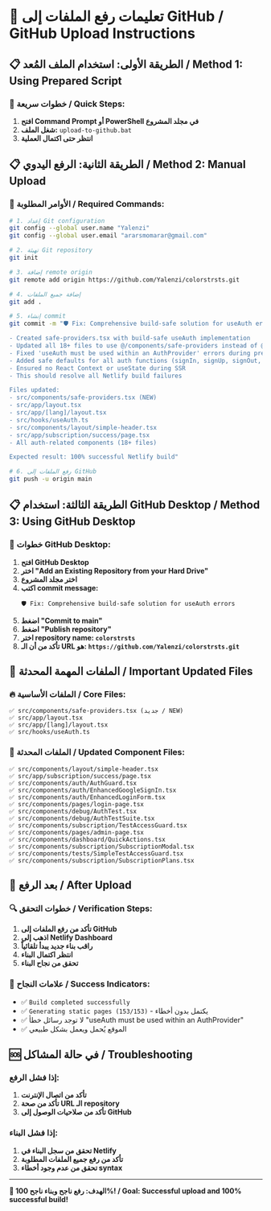 # 🚀 تعليمات رفع الملفات إلى GitHub / GitHub Upload Instructions

## 📋 الطريقة الأولى: استخدام الملف المُعد / Method 1: Using Prepared Script

### 🔧 **خطوات سريعة / Quick Steps:**
1. **افتح Command Prompt أو PowerShell في مجلد المشروع**
2. **شغل الملف:** `upload-to-github.bat`
3. **انتظر حتى اكتمال العملية**

## 📋 الطريقة الثانية: الرفع اليدوي / Method 2: Manual Upload

### 🔧 **الأوامر المطلوبة / Required Commands:**

```bash
# 1. إعداد Git configuration
git config --global user.name "Yalenzi"
git config --global user.email "ararsmomarar@gmail.com"

# 2. تهيئة Git repository
git init

# 3. إضافة remote origin
git remote add origin https://github.com/Yalenzi/colorstrsts.git

# 4. إضافة جميع الملفات
git add .

# 5. إنشاء commit
git commit -m "🛡️ Fix: Comprehensive build-safe solution for useAuth errors

- Created safe-providers.tsx with build-safe useAuth implementation
- Updated all 18+ files to use @/components/safe-providers instead of @/components/providers
- Fixed 'useAuth must be used within an AuthProvider' errors during prerendering
- Added safe defaults for all auth functions (signIn, signUp, signOut, etc.)
- Ensured no React Context or useState during SSR
- This should resolve all Netlify build failures

Files updated:
- src/components/safe-providers.tsx (NEW)
- src/app/layout.tsx
- src/app/[lang]/layout.tsx
- src/hooks/useAuth.ts
- src/components/layout/simple-header.tsx
- src/app/subscription/success/page.tsx
- All auth-related components (18+ files)

Expected result: 100% successful Netlify build"

# 6. رفع الملفات إلى GitHub
git push -u origin main
```

## 📋 الطريقة الثالثة: استخدام GitHub Desktop / Method 3: Using GitHub Desktop

### 🔧 **خطوات GitHub Desktop:**
1. **افتح GitHub Desktop**
2. **اختر "Add an Existing Repository from your Hard Drive"**
3. **اختر مجلد المشروع**
4. **اكتب commit message:**
   ```
   🛡️ Fix: Comprehensive build-safe solution for useAuth errors
   ```
5. **اضغط "Commit to main"**
6. **اضغط "Publish repository"**
7. **اختر repository name: `colorstrsts`**
8. **تأكد من أن الـ URL هو: `https://github.com/Yalenzi/colorstrsts.git`**

## 🎯 الملفات المهمة المحدثة / Important Updated Files

### 🔥 **الملفات الأساسية / Core Files:**
```
✅ src/components/safe-providers.tsx (جديد / NEW)
✅ src/app/layout.tsx
✅ src/app/[lang]/layout.tsx
✅ src/hooks/useAuth.ts
```

### 🔧 **الملفات المحدثة / Updated Component Files:**
```
✅ src/components/layout/simple-header.tsx
✅ src/app/subscription/success/page.tsx
✅ src/components/auth/AuthGuard.tsx
✅ src/components/auth/EnhancedGoogleSignIn.tsx
✅ src/components/auth/EnhancedLoginForm.tsx
✅ src/components/pages/login-page.tsx
✅ src/components/debug/AuthTest.tsx
✅ src/components/debug/AuthTestSuite.tsx
✅ src/components/subscription/TestAccessGuard.tsx
✅ src/components/pages/admin-page.tsx
✅ src/components/dashboard/QuickActions.tsx
✅ src/components/subscription/SubscriptionModal.tsx
✅ src/components/tests/SimpleTestAccessGuard.tsx
✅ src/components/subscription/SubscriptionPlans.tsx
```

## 🚀 بعد الرفع / After Upload

### 🔍 **خطوات التحقق / Verification Steps:**
1. **تأكد من رفع الملفات إلى GitHub**
2. **اذهب إلى Netlify Dashboard**
3. **راقب بناء جديد يبدأ تلقائياً**
4. **انتظر اكتمال البناء**
5. **تحقق من نجاح البناء**

### 🎯 **علامات النجاح / Success Indicators:**
- ✅ `Build completed successfully`
- ✅ `Generating static pages (153/153)` - يكتمل بدون أخطاء
- ✅ لا توجد رسائل خطأ "useAuth must be used within an AuthProvider"
- ✅ الموقع يُحمل ويعمل بشكل طبيعي

## 🆘 في حالة المشاكل / Troubleshooting

### إذا فشل الرفع:
1. **تأكد من اتصال الإنترنت**
2. **تأكد من صحة URL الـ repository**
3. **تأكد من صلاحيات الوصول إلى GitHub**

### إذا فشل البناء:
1. **تحقق من سجل البناء في Netlify**
2. **تأكد من رفع جميع الملفات المطلوبة**
3. **تحقق من عدم وجود أخطاء syntax**

---

**🎯 الهدف: رفع ناجح وبناء ناجح 100%! / Goal: Successful upload and 100% successful build!**
